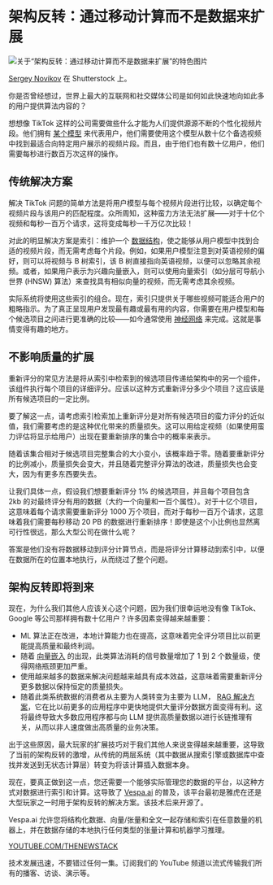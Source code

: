 # 架构反转：通过移动计算而不是数据来扩展

![关于“架构反转：通过移动计算而不是数据来扩展”的特色图片](https://cdn.thenewstack.io/media/2024/10/adb9b1be-giraffe-1024x576.jpg)

[Sergey Novikov](https://www.shutterstock.com/g/serrnovik) 在 Shutterstock 上。

你是否曾经想过，世界上最大的互联网和社交媒体公司是如何如此快速地向如此多的用户提供算法内容的？

想想像 TikTok 这样的公司需要做些什么才能为人们提供源源不断的个性化视频片段。他们拥有 [某个模型](https://thenewstack.io/data-models-a-key-step-on-your-data-journey/) 来代表用户，他们需要使用这个模型从数十亿个备选视频中找到最适合向特定用户展示的视频片段。而且，由于他们也有数十亿用户，他们需要每秒进行数百万次这样的操作。

## 传统解决方案

解决 TikTok 问题的简单方法是将用户模型与每个视频片段进行比较，以确定每个视频片段与该用户的匹配程度。众所周知，这种蛮力方法无法扩展——对于十亿个视频和每秒一百万个请求，这将变成每秒一千万亿次比较！

对此的明显解决方案是索引：维护一个 [数据结构](https://thenewstack.io/how-golang-range-simplifies-data-structure-iteration/)，使之能够从用户模型中找到合适的视频片段，而无需考虑每个片段。例如，如果用户模型注意到对英语视频的偏好，则可以将视频与 B 树索引，该 B 树直接指向英语视频，以便可以忽略其余视频。或者，如果用户表示为兴趣向量嵌入，则可以使用向量索引（如分层可导航小世界 (HNSW) 算法）来查找具有相似向量的视频，而无需考虑其余视频。

实际系统将使用这些索引的组合。现在，索引只提供关于哪些视频可能适合用户的粗略指示。为了真正呈现用户发现最有趣或最有用的内容，你需要在用户模型和每个候选项目之间进行更准确的比较——如今通常使用 [神经网络](https://thenewstack.io/airbnb-builds-a-second-neural-network-to-diversify-listings/) 来完成。这就是事情变得有趣的地方。

## 不影响质量的扩展

重新评分的常见方法是将从索引中检索到的候选项目传递给架构中的另一个组件，该组件执行每个项目的详细评分。应该以这种方式重新评分多少个项目？这应该是所有候选项目的一定比例。

要了解这一点，请考虑索引检索加上重新评分是对所有候选项目的蛮力评分的近似值，我们需要考虑的是这种优化带来的质量损失。这可以用给定视频（如果使用蛮力评估将显示给用户）出现在要重新排序的集合中的概率来表示。

随着该集合相对于候选项目完整集合的大小变小，该概率趋于零。随着要重新评分的比例减小，质量损失会变大，并且随着完整评分算法的改进，质量损失也会变大，因为有更多东西要失去。

让我们具体一点，假设我们想要重新评分 1% 的候选项目，并且每个项目包含 2kb 的对最终评分有用的数据（大约一个向量和一百个属性）。对于十亿个项目，这意味着每个请求需要重新评分 1000 万个项目，而对于每秒一百万个请求，这意味着我们需要每秒移动 20 PB 的数据进行重新排序！即使是这个小比例也显然离可行性很远，那么大型公司在做什么呢？

答案是他们没有将数据移动到评分计算节点，而是将评分计算移动到索引中，以便在数据所在的位置本地执行，从而绕过了整个问题。

## 架构反转即将到来

现在，为什么我们其他人应该关心这个问题，因为我们很幸运地没有像 TikTok、Google 等公司那样拥有数十亿用户？许多因素变得越来越重要：

- ML 算法正在改进，本地计算能力也在提高，这意味着完全评分项目比以前更能提高质量和最终利润。
- 随着 [向量嵌入](https://thenewstack.io/vector-embeddings-explained-a-beginners-guide-to-powerful-ai/) 的出现，此类算法消耗的信号数量增加了 1 到 2 个数量级，使得网络瓶颈更加严重。
- 使用越来越多的数据来解决问题越来越具有成本效益，这意味着需要重新评分更多数据以保持恒定的质量损失。
- 随着此类系统数据的消费者从主要为人类转变为主要为 LLM，
[RAG 解决方案](https://thenewstack.io/why-rag-is-essential-for-next-gen-ai-development/)，它在比以前更多的应用程序中更快地提供大量评分数据方面变得有利。这将最终导致大多数应用程序都与向 LLM 提供高质量数据以进行长链推理有关，从而以非人速度做出高质量的业务决策。

出于这些原因，最大玩家的扩展技巧对于我们其他人来说变得越来越重要，这导致了当前的架构反转的激增，从传统的两层系统（其中数据从搜索引擎或数据库中查找并发送到无状态计算层）转变为将该计算插入数据本身。

现在，要真正做到这一点，您还需要一个能够实际管理您的数据的平台，以这种方式对数据进行索引和计算。这导致了 [Vespa.ai](http://vespa.ai) 的普及，该平台最初是雅虎在还是大型玩家之一时用于架构反转的解决方案。该技术后来开源了。

Vespa.ai 允许您将结构化数据、向量/张量和全文一起存储和索引在任意数量的机器上，并在数据存储的本地执行任何类型的张量计算和机器学习推理。

[YOUTUBE.COM/THENEWSTACK](https://youtube.com/thenewstack?sub_confirmation=1)

技术发展迅速，不要错过任何一集。订阅我们的 YouTube 频道以流式传输我们所有的播客、访谈、演示等。